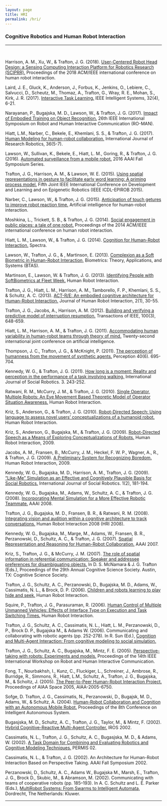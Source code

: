 ```yaml
---
layout: page
title: HRI
permalink: /hri/
---
```

<h3>Cognitive Robotics and Human Robot Interaction</h3>
<hr><br>
<p>Harrison, A. M., Xu, W., &amp; Trafton, J. G. (2018). <a href="/papers/harrisonHRI19.pdf" target="_blank">User-Centered Robot Head Design: a Sensing Computing Interaction Platform for Robotics Research (SCIPRR).</a> Proceedings of the 2018 ACM/IEEE international conference on human robot interaction.</p>
<p>Laird, J. E., Gluck, K., Anderson, J., Forbus, K., Jenkins, O., Lebiere, C., Salvucci, D., Scheutz, M., Thomaz, A., Trafton, G., Wray, R. E., Mohan, S., Kirk, J. R. (2017). <a href="/papers/Laird_et_al_InteractiveTaskLearning_IEEE_IntelligentSystems_2017.pdf" target="_blank">Interactive Task Learning.</a> IEEE Intelligent Systems, 32(4), 6-21.</p>
<p>Narayanan, P., Bugajska, M. D., Lawson, W., &amp; Trafton, J. G. (2017). <a href="/papers/narayananROMAN17.pdf" target="_blank">Impact of Embodied Training on Object Recognition.</a> 26th IEEE International Symposium on Robot and Human Interactive Communication (RO-MAN).</p>
<p>Hiatt, L.M., Narber, C., Bekele, E., Khemlani, S. S., &amp; Trafton, J. G. (2017). <a href="https://pdfs.semanticscholar.org/e876/cfa3df0a7d2688a1976c9b2e4dc502fced70.pdf" target="_blank">Human Modeling for human-robot collaboration.</a> International Journal of Research Robotics, 36(5-7).</p>
<p>Lawson, W., Sullivan, K., Bekele, E., Hiatt, L. M., Goring, R., &amp; Trafton, J. G. (2016). <a href="/papers/PatrolBotOfficial.pdf" target="_blank">Automated surveillance from a mobile robot.</a> 2016 AAAI Fall Symposium Series.</p>
<p>Trafton, J. G., Harrison, A. M., &amp; Lawson, W. E. (2015). <a href="/papers/Using_Spatial_Representations_in_Gesture.pdf" target="_blank">Using spatial representations in gesture to facilitate early word learning: A priming process model.</a> Fifth Joint IEEE International Conference on Development and Learning and on Epigenetic Robotics (IEEE ICDL-EPIROB 2015).</p>
<p>Narber, C., Lawson, W., &amp; Trafton, J. G. (2015). <a href="https://www.aaai.org/ocs/index.php/FSS/FSS15/paper/viewFile/11683/11535" target="_blank">Anticipation of touch getures to improve robot reaction time.</a> Artificial intelligence for human-robot interaction.</p>
<p>Moshkina, L., Trickett, S. B., &amp; Trafton, J. G. (2014). <a href="/papers/moshkina-ACM-2014.pdf" target="_blank">Social engagement in public places: a tale of one robot.</a> Proceedings of the 2014 ACM/IEEE international conference on human robot interaction.</p>
<p>Hiatt, L. M., Lawson, W., &amp; Trafton, J. G. (2014). <a href="https://www.scribd.com/document/255436081/Cognition-for-Human-Robot-Interaction-Spectra-2014" target="_blank">Cognition for Human-Robot Interaction.</a> Spectra.</p>
<p>Lawson, W., Trafton, J. G., &amp; , Martinson, E. (2013). <a href="/papers/complexion-soft-biometric.pdf" target="_blank">Complexion as a Soft Biometric in Human-Robot Interaction</a>, Biometrics: Theory, Applications, and Systems (BTAS).</p>
<p>Martinson, E., Lawson, W. &amp; Trafton, J. G. (2013). <a href="/papers/a599795.pdf" target="_blank">Identifying People with SoftBiometrics at Fleet Week.</a> Human Robot Interaction.</p>
<p>Trafton, J. G., Hiatt, L. M., Harrison, A. M., Tamborello, F. P., Khemlani, S. S., &amp; Schultz, A. C. (2013). <a href="/papers/trafton_3.pdf" target="_blank">ACT-R/E: An embodied cognitive architecture for Human-Robot Interaction.</a> Journal of Human Robot Interaction, 2(1), 30-55.</p>
<p>Trafton, J. G., Jacobs, A., Harrison, A. M. (2012). <a href="/papers/building a model 2012.pdf" target="_blank">Building and verifying a predictive model of interruption resumption.</a> Transactions of IEEE, 100(3), 648-659.</p>
<p>Hiatt, L. M., Harrison, A. M., &amp; Trafton, J. G. (2011). <a href="/papers/hiatt%20theory%20of%20mind.pdf" target="_blank">Accommodating human variability in human-robot teams through theory of mind.</a> Twenty-second international joint conference on artificial intelligence.</p>
<p>Thompson, J. C., Trafton, J. G., &amp; McKnight, P. (2011). <a href="/papers/PerceptionOfHumanness.pdf" target="_blank">The perception of humanness from the movement of synthetic agents.</a> Perception 40(6). 695-704.</p>
<p>Kennedy, W. G., &amp; Trafton, J. G. (2011). <a href="/papers/10.1.1.231.7720.pdf" target="_blank">How long is a moment: Reality and perception in the performance of a task involving walking.</a> International Journal of Social Robotics. 3. 243-252.</p>
<p>Ratwani, R. M., McCurry, J. M., &amp; Trafton, J. G. (2010). <a href="https://www.nrl.navy.mil/itd/aic/sites/www.nrl.navy.mil.itd.aic/files/pdfs/single%20operator.pdf" target="_blank">Single Operator, Multiple Robots: An Eye Movement Based Theoretic Model of Operator Situation Awareness.</a> Human Robot Interaction.</p>
<p>Kriz, S., Anderson, G., &amp; Trafton, J. G. (2010). <a href="https://www.nrl.navy.mil/itd/aic/sites/www.nrl.navy.mil.itd.aic/files/pdfs/robot.pdf" target="_blank">Robot-Directed Speech: Using language to assess novel users&rsquo; conceptualizations of a humanoid robot.</a> Human Robot Interaction.</p>
<p>Kriz, S., Anderson, G., Bugajska, M., &amp; Trafton, J. G. (2009). <a href="/papers/KrizHRI09.pdf" target="_blank">Robot-Directed Speech as a Means of Exploring Conceptualizations of Robots.</a> Human Robot Interaction, 2009.</p>
<p>Jacobs, A. M., Fransen, B., McCurry, J. M., Heckel, F. W. P., Wagner, A., R., &amp; Trafton, J. G. (2009). <a href="https://www.researchgate.net/publication/221473346_A_preliminary_system_for_recognizing_boredom" target="_blank">A Preliminary System for Recognizing Boredom.</a> Human Robot Interaction, 2009.</p>
<p>Kennedy, W. G., Bugajska, M. D., Harrison, A. M., Trafton, J. G. (2009). <a href="/papers/kennedy.ijsr09.pdf" target="_blank">&ldquo;Like-Me&rdquo; Simulation as an Effective and Cognitively Plausible Basis for Social Robotics.</a> International Journal of Social Robotics. 1(2), 181-194.</p>
<p>Kennedy, W. G., Bugajska, M., Adams, W., Schultz, A. C., &amp; Trafton, J. G. (2008). <a href="https://www.nrl.navy.mil/itd/aic/sites/www.nrl.navy.mil.itd.aic/files/pdfs/TeamBot-AAAI2008.pdf" target="_blank">Incorporating Mental Simulation for a More Effective Robotic Teammate.</a> AAAI 2008.</p>
<p>Trafton, J. G., Bugajska, M. D., Fransen, B. R., &amp; Ratwani, R. M. (2008). <a href="https://apps.dtic.mil/dtic/tr/fulltext/u2/a480061.pdf" target="_blank">Integrating vision and audition within a cognitive architecture to track conversations.</a> Human Robot Interaction 2008 (HRI 2008).</p>
<p>Kennedy, W. G., Bugajska, M., Marge, M., Adams, W., Fransen, B. R., Perzanowski, D., Schultz, A. C., &amp; Trafton, J. G. (2007). <a href="https://www.nrl.navy.mil/itd/aic/sites/www.nrl.navy.mil.itd.aic/files/pdfs/kennedy.stealth.aaai07.pdf" target="_blank">Spatial Representation and Reasoning for Human-Robot Collaboration.</a> AAAI 2007.</p>
<p>Kriz, S., Trafton, J. G., &amp; McCurry, J. M. (2007). <a href="https://pdfs.semanticscholar.org/affc/29d6771fc210a2a1830dcdda1687f7137555.pdf?_ga=2.62900268.1281228159.1560181602-1000465460.1559941519" target="_blank">The role of spatial information in referential communication: Speaker and addressee preferences for disambiguating objects.</a> In D. S. McNamara &amp; J. G. Trafton (Eds.), Proceedings of the 29th Annual Cognitive Science Society. Austin, TX: Cognitive Science Society.</p>
<p>Trafton, J. G., Schultz, A. C., Perzanowski, D., Bugajska, M. D., Adams, W., Cassimatis, N. L., &amp; Brock, D. P. (2006). <a href="https://www.nrl.navy.mil/itd/aic/sites/www.nrl.navy.mil.itd.aic/files/pdfs/trafton.hideseek.hri_.pdf" target="_blank">Children and robots learning to play hide and seek.</a> Human Robot Interaction.</p>
<p>Squire, P., Trafton, J. G., Parasuraman, R. (2006). <a href="https://www.nrl.navy.mil/itd/aic/sites/www.nrl.navy.mil.itd.aic/files/pdfs/Human%20Control.pdf" target="_blank">Human Control of Multiple Unmanned Vehicles: Effects of Interface Type on Execution and Task Switching Times.</a> Human Robot Interaction.</p>
<p>Trafton, J. G., Schultz, A. C., Cassimatis, N. L., Hiatt, L. M., Perzanowski, D., P., Brock D. P., Bugajska M., &amp; Adams W. (2006). Communicating and collaborating with robotic agents (pp. 252-278). In R. Sun (Ed.), <a href="https://www.amazon.com/Cognition-Multi-Agent-Interaction-Cognitive-Simulation/dp/0521839645" target="_blank">Cognition and Multi-Agent Interaction: From cognitive modeling to social simulation.</a></p>
<p>Trafton, J. G., Schultz, A. C., Bugajska, M., Mintz, F. E. (2005). <a href="https://www.researchgate.net/publication/4177618_Perspective-taking_with_robots_experiments_and_models" target="_blank">Perspective-taking with robots: Experiments and models.</a> Proceedings of the 14th IEEE International Workshop on Robot and Human Interactive Communication.</p>
<p>Fong, T., Nourbakhsh, I., Kunz, C., Fluckiger, L., Schreiner, J., Ambrose, R., Burridge, R., Simmons, R., Hiatt, L.M., Schultz, A., Trafton, J. G., Bugajska, M., &amp; Scholtz, J. (2005). <a href="https://www.cs.cmu.edu/~reids/papers/space05.pdf" target="_blank">The Peer-to-Peer Human-Robot Interaction Project.</a> Proceedings of AIAA Space 2005, AIAA-2005-6750.</p>
<p>Sofge, D. Trafton, J. G., Cassimatis, N., Perzanowski, D., Bugajsk, M. D., Adams, W., &amp; Schultz, A. (2004). <a href="https://www.nrl.navy.mil/itd/aic/sites/www.nrl.navy.mil.itd.aic/files/pdfs/sofge.pdf" target="_blank">Human-Robot Collaboration and Cognition with an Autonomous Mobile Robot.</a> Proceedings of the 8th Conference on Intelligent Autonomous System.</p>
<p>Bugasjska, M. D., Schultz, A. C., Trafton, J. G., Taylor, M., &amp; Mintz, F. (2002). <a href="/papers/bugajska.hybrid02.pdf" target="_blank">Hybrid Cognitive-Reactive Multi-Agent Controller.</a> IROS 2002.</p>
<p>Cassimatis, N. L., Trafton, J. G., Schultz, A. C., Bugasjska, M. D., &amp; Adams, W. (2002). <a href="https://pdfs.semanticscholar.org/cd7a/9d040ffe3d180eeb0bb2b0258e320df16e87.pdf?_ga=2.54173736.1281228159.1560181602-1000465460.1559941519" target="_blank">A Task Domain for Combining and Evaluating Robotics and Cognitive Modeling Techniques.</a> PERMIS 02.</p>
<p>Cassimatis, N. L., &amp; Trafton, J. G. (2002). An Architecture for Human-Robot Interaction Based on Perspective Taking. AAAI Fall Symposium 2002.</p>
<p>Perzanowski, D., Schultz, A. C., Adams W., Bugajska M., Marsh, E., Trafton, J. G., Brock D., Skubic, M., &amp; Abramson, M. (2002). Communicating with teams of cooperative robots (pp. 185&ndash;193). In A. C. Schultz and L. E. Parker (Eds.), <a href="https://www.springer.com/us/book/9781402006791" target="_blank">MultiRobot Systems: From Swarms to Intelligent Automata</a>, Dordrecht, The Netherlands: Kluwer.</p>
<hr>